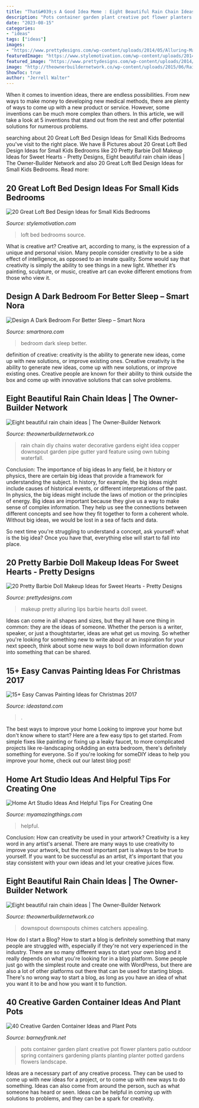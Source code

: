 ```yaml
---
title: "That&#039;s A Good Idea Meme : Eight Beautiful Rain Chain Ideas"
description: "Pots container garden plant creative pot flower planters patio outdoor spring containers gardening plants planting planter potted gardens flowers landscape"
date: "2023-08-15"
categories:
- "ideas"
tags: ["ideas"]
images:
- "https://www.prettydesigns.com/wp-content/uploads/2014/05/Alluring-Makeup-Ideas-with-Red-Lips.jpg"
featuredImage: "https://www.stylemotivation.com/wp-content/uploads/2014/01/20-Great-Loft-Bed-Design-Ideas-for-Small-Kids-Bedrooms-4.jpg"
featured_image: "https://www.prettydesigns.com/wp-content/uploads/2014/05/Alluring-Makeup-Ideas-with-Red-Lips.jpg"
image: "http://theownerbuildernetwork.co/wp-content/uploads/2015/06/Rain-Chain-Ideas-06.jpg"
ShowToc: true
author: "Jerrell Walter"
---
```



When it comes to invention ideas, there are endless possibilities. From new ways to make money to developing new medical methods, there are plenty of ways to come up with a new product or service. However, some inventions can be much more complex than others. In this article, we will take a look at 5 inventions that stand out from the rest and offer potential solutions for numerous problems.

	

		
searching about 20 Great Loft Bed Design Ideas for Small Kids Bedrooms you've visit to the right place. We have 8 Pictures about 20 Great Loft Bed Design Ideas for Small Kids Bedrooms like 20 Pretty Barbie Doll Makeup Ideas for Sweet Hearts - Pretty Designs, Eight beautiful rain chain ideas | The Owner-Builder Network and also 20 Great Loft Bed Design Ideas for Small Kids Bedrooms. Read more:
		
    
## 20 Great Loft Bed Design Ideas For Small Kids Bedrooms

<img loading=lazy src="https://www.stylemotivation.com/wp-content/uploads/2014/01/20-Great-Loft-Bed-Design-Ideas-for-Small-Kids-Bedrooms-4.jpg" onerror="this.onerror=null;this.src='https://tse3.mm.bing.net/th?id=OIP.IGkPKVGfV-rVotj8CshAHwHaJc&amp;pid=15.1';" alt="20 Great Loft Bed Design Ideas for Small Kids Bedrooms">

_Source: stylemotivation.com_

>loft bed bedrooms source. 

	

What is creative art?
Creative art, according to many, is the expression of a unique and personal vision. Many people consider creativity to be a side effect of intelligence, as opposed to an innate quality. Some would say that creativity is simply the ability to see things in a new light. Whether it’s painting, sculpture, or music, creative art can evoke different emotions from those who view it.

    
## Design A Dark Bedroom For Better Sleep – Smart Nora

<img loading=lazy src="https://cdn.shopify.com/s/files/1/1053/4408/files/Dark_Bedroom_Better_Sleep_fd056c08-070d-448e-b3ed-4a23ae5bc9df_480x480.jpg?v=1602208164" onerror="this.onerror=null;this.src='https://tse3.mm.bing.net/th?id=OIP.ff5-YIxgmjGoKREWrCa6OQAAAA&amp;pid=15.1';" alt="Design A Dark Bedroom For Better Sleep – Smart Nora">

_Source: smartnora.com_

>bedroom dark sleep better. 

	

definition of creative: creativity is the ability to generate new ideas, come up with new solutions, or improve existing ones.
Creative creativity is the ability to generate new ideas, come up with new solutions, or improve existing ones. Creative people are known for their ability to think outside the box and come up with innovative solutions that can solve problems.

    
## Eight Beautiful Rain Chain Ideas | The Owner-Builder Network

<img loading=lazy src="http://theownerbuildernetwork.co/wp-content/uploads/2015/06/Rain-Chain-Ideas-06.jpg" onerror="this.onerror=null;this.src='https://tse4.mm.bing.net/th?id=OIP.qtEd-X3iT7R3EXzb-l0AhQHaMy&amp;pid=15.1';" alt="Eight beautiful rain chain ideas | The Owner-Builder Network">

_Source: theownerbuildernetwork.co_

>rain chain diy chains water decorative gardens eight idea copper downspout garden pipe gutter yard feature using own tubing waterfall. 

	

Conclusion: The importance of big ideas
In any field, be it history or physics, there are certain big ideas that provide a framework for understanding the subject. In history, for example, the big ideas might include causes of historical events, or different interpretations of the past. In physics, the big ideas might include the laws of motion or the principles of energy.
Big ideas are important because they give us a way to make sense of complex information. They help us see the connections between different concepts and see how they fit together to form a coherent whole. Without big ideas, we would be lost in a sea of facts and data.

So next time you're struggling to understand a concept, ask yourself: what is the big idea? Once you have that, everything else will start to fall into place.

    
## 20 Pretty Barbie Doll Makeup Ideas For Sweet Hearts - Pretty Designs

<img loading=lazy src="https://www.prettydesigns.com/wp-content/uploads/2014/05/Alluring-Makeup-Ideas-with-Red-Lips.jpg" onerror="this.onerror=null;this.src='https://tse4.mm.bing.net/th?id=OIP.FNogctTfBF0_UUHL7iuupwHaJ_&amp;pid=15.1';" alt="20 Pretty Barbie Doll Makeup Ideas for Sweet Hearts - Pretty Designs">

_Source: prettydesigns.com_

>makeup pretty alluring lips barbie hearts doll sweet. 

	

Ideas can come in all shapes and sizes, but they all have one thing in common: they are the ideas of someone. Whether the person is a writer, speaker, or just a thoughtstarter, ideas are what get us moving. So whether you're looking for something new to write about or an inspiration for your next speech, think about some new ways to boil down information down into something that can be shared.

    
## 15+ Easy Canvas Painting Ideas For Christmas 2017

<img loading=lazy src="https://ideastand.com/wp-content/uploads/2016/10/11-canvas-paintings-for-christmas.jpg" onerror="this.onerror=null;this.src='https://tse2.mm.bing.net/th?id=OIP.1vj75GxPszDqT3178AVZpQHaJQ&amp;pid=15.1';" alt="15+ Easy Canvas Painting Ideas for Christmas 2017">

_Source: ideastand.com_

>. 

	

The best ways to improve your home
Looking to improve your home but don't know where to start? Here are a few easy tips to get started. From simple fixes like painting or fixing up a leaky faucet, to more complicated projects like re-landscaping orAdding an extra bedroom, there's definitely something for everyone. So if you're looking for someDIY ideas to help you improve your home, check out our latest blog post!

    
## Home Art Studio Ideas And Helpful Tips For Creating One

<img loading=lazy src="https://myamazingthings.com/wp-content/uploads/2018/03/home-art-studio-.jpg" onerror="this.onerror=null;this.src='https://tse1.mm.bing.net/th?id=OIP.YdVAggqB6yUHUdiVNyQEawHaJ4&amp;pid=15.1';" alt="Home Art Studio Ideas And Helpful Tips For Creating One">

_Source: myamazingthings.com_

>helpful. 

	

Conclusion: How can creativity be used in your artwork?
Creativity is a key word in any artist's arsenal. There are many ways to use creativity to improve your artwork, but the most important part is always to be true to yourself. If you want to be successful as an artist, it's important that you stay consistent with your own ideas and let your creative juices flow.

    
## Eight Beautiful Rain Chain Ideas | The Owner-Builder Network

<img loading=lazy src="https://theownerbuildernetwork.co/wp-content/uploads/2015/06/Rain-Chain-Ideas-05.jpg" onerror="this.onerror=null;this.src='https://tse1.mm.bing.net/th?id=OIP.1Coc4yh_iQuz-uyvKxiM6QHaJ4&amp;pid=15.1';" alt="Eight beautiful rain chain ideas | The Owner-Builder Network">

_Source: theownerbuildernetwork.co_

>downspout downspouts chimes catchers appealing. 

	

How do I start a Blog?
How to start a blog is definitely something that many people are struggled with, especially if they're not very experienced in the industry. There are so many different ways to start your own blog and it really depends on what you're looking for in a blog platform. Some people just go with the simplest route and create one with WordPress, but there are also a lot of other platforms out there that can be used for starting blogs. There's no wrong way to start a blog, as long as you have an idea of what you want it to be and how you want it to function.

    
## 40 Creative Garden Container Ideas And Plant Pots

<img loading=lazy src="http://www.barneyfrank.net/wp-content/uploads/2015/11/Creative-Garden-Container-Ideas-and-Plant-Pots-1.jpg" onerror="this.onerror=null;this.src='https://tse2.mm.bing.net/th?id=OIP.da_uSezkNR3c4oFseKbHzAHaLE&amp;pid=15.1';" alt="40 Creative Garden Container Ideas and Plant Pots">

_Source: barneyfrank.net_

>pots container garden plant creative pot flower planters patio outdoor spring containers gardening plants planting planter potted gardens flowers landscape. 

	

Ideas are a necessary part of any creative process. They can be used to come up with new ideas for a project, or to come up with new ways to do something. Ideas can also come from around the person, such as what someone has heard or seen. Ideas can be helpful in coming up with solutions to problems, and they can be a spark for creativity.

